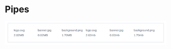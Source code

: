 # Pipes

![](https://raw.githubusercontent.com/varyanik/angular-examples/master/03%20-%20pipes/img/screenshot.png)